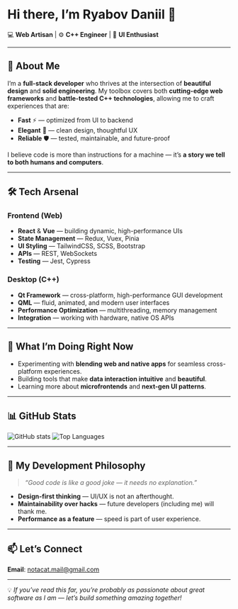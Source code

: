 # Hi there, I’m **Ryabov Daniil** 👋

💻 **Web Artisan** | ⚙ **C++ Engineer** | 🎨 **UI Enthusiast**

---

## 🌟 About Me

I’m a **full-stack developer** who thrives at the intersection of **beautiful design** and **solid engineering**.
My toolbox covers both **cutting-edge web frameworks** and **battle-tested C++ technologies**, allowing me to craft experiences that are:

* **Fast** ⚡ — optimized from UI to backend
* **Elegant** 🎨 — clean design, thoughtful UX
* **Reliable** 🛡 — tested, maintainable, and future-proof

I believe code is more than instructions for a machine — it’s **a story we tell to both humans and computers**.

---

## 🛠️ Tech Arsenal

### **Frontend (Web)**

* **React** & **Vue** — building dynamic, high-performance UIs
* **State Management** — Redux, Vuex, Pinia
* **UI Styling** — TailwindCSS, SCSS, Bootstrap
* **APIs** — REST, WebSockets
* **Testing** — Jest, Cypress

### **Desktop (C++)**

* **Qt Framework** — cross-platform, high-performance GUI development
* **QML** — fluid, animated, and modern user interfaces
* **Performance Optimization** — multithreading, memory management
* **Integration** — working with hardware, native OS APIs

---

## 🚀 What I’m Doing Right Now

* Experimenting with **blending web and native apps** for seamless cross-platform experiences.
* Building tools that make **data interaction intuitive** and **beautiful**.
* Learning more about **microfrontends** and **next-gen UI patterns**.

---

## 📊 GitHub Stats

![GitHub stats](https://github-readme-stats.vercel.app/api?username=NotACat1\&show_icons=true\&theme=react\&hide_border=true)
![Top Languages](https://github-readme-stats.vercel.app/api/top-langs/?username=NotACat1\&layout=compact\&theme=react\&hide_border=true)

---

## 🎯 My Development Philosophy

> *“Good code is like a good joke — it needs no explanation.”*

* **Design-first thinking** — UI/UX is not an afterthought.
* **Maintainability over hacks** — future developers (including me) will thank me.
* **Performance as a feature** — speed is part of user experience.

---

## 📫 Let’s Connect

**Email**: [notacat.mail@gmail.com](notacat.mail@gmail.com)

---

💡 *If you’ve read this far, you’re probably as passionate about great software as I am — let’s build something amazing together!*
